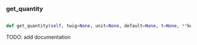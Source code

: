 ### get\_quantity
```py

def get_quantity(self, twig=None, unit=None, default=None, t=None, **kwargs)

```



TODO: add documentation

